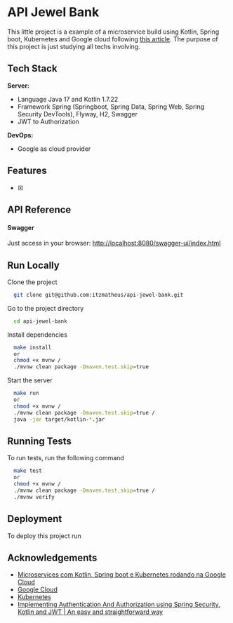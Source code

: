 # API Jewel Bank

This little project is a example of a microservice build using Kotlin, Spring boot, Kubernetes and Google cloud following [this article](https://medium.com/rapaduratech/microservices-com-kotlin-spring-boot-e-kubernetes-rodando-na-google-cloud-63056044d8a9).
The purpose of this project is just studying all techs involving.

## Tech Stack

**Server:**
- Language Java 17 and Kotlin 1.7.22
- Framework Spring (Springboot, Spring Data, Spring Web, Spring Security DevTools), Flyway, H2, Swagger
- JWT to Authorization

**DevOps:**
- Google as cloud provider


## Features

- [x] 


## API Reference

#### Swagger

Just access in your browser: [http://localhost:8080/swagger-ui/index.html](http://localhost:8080/swagger-ui/index.html)

## Run Locally

Clone the project

```bash
  git clone git@github.com:itzmatheus/api-jewel-bank.git
```

Go to the project directory

```bash
  cd api-jewel-bank
```

Install dependencies

```bash
  make install
  or 
  chmod +x mvnw /
  ./mvnw clean package -Dmaven.test.skip=true
```

Start the server

```bash
  make run
  or
  chmod +x mvnw /
  ./mvnw clean package -Dmaven.test.skip=true /
  java -jar target/kotlin-*.jar
```


## Running Tests

To run tests, run the following command

```bash
  make test
  or
  chmod +x mvnw /
  ./mvnw clean package -Dmaven.test.skip=true /
  ./mvnw verify
```


## Deployment

To deploy this project run

## Acknowledgements

- [Microservices com Kotlin, Spring boot e Kubernetes rodando na Google Cloud](https://medium.com/rapaduratech/microservices-com-kotlin-spring-boot-e-kubernetes-rodando-na-google-cloud-63056044d8a9)
- [Google Cloud](https://cloud.google.com/?hl=pt-br)
- [Kubernetes](https://kubernetes.io/pt-br/)
- [Implementing Authentication And Authorization using Spring Security, Kotlin and JWT | An easy and straightforward way](https://blog.devgenius.io/implementing-authentication-and-authorization-using-spring-security-kotlin-and-jwt-an-easy-and-cc82a1f20567)